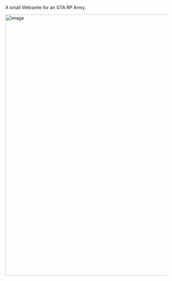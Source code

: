 A small Webseite for an GTA RP Army.

<img width="1212" height="811" alt="image" src="https://github.com/user-attachments/assets/0c453e70-547e-4612-a707-da0864249b03" />
